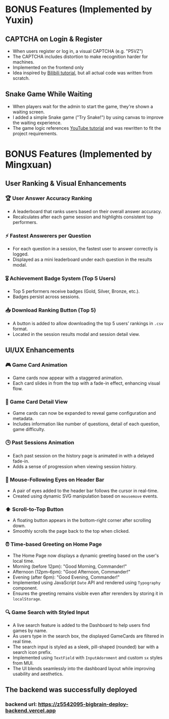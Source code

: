 # BONUS Features (Implemented by Yuxin)

## CAPTCHA on Login & Register
- When users register or log in, a visual CAPTCHA (e.g. "P5VZ") 
- The CAPTCHA includes distortion to make recognition harder for machines.
- Implemented on the frontend only
- Idea inspired by [Bilibili tutorial](https://www.bilibili.com/video/BV1T64y1f7kM), but all actual code was written from scratch.

## Snake Game While Waiting
- When players wait for the admin to start the game, they're shown a waiting screen.
- I added a simple Snake game ("Try Snake!") by using canvas to improve the waiting experience.
- The game logic references [YouTube tutorial](https://www.youtube.com/watch?v=Je0B3nHhKmM) and was rewritten to fit the project requirements.


# BONUS Features (Implemented by Mingxuan)

## User Ranking & Visual Enhancements

### 🏆 User Answer Accuracy Ranking
- A leaderboard that ranks users based on their overall answer accuracy.
- Recalculates after each game session and highlights consistent top performers.

### ⚡ Fastest Answerers per Question
- For each question in a session, the fastest user to answer correctly is logged.
- Displayed as a mini leaderboard under each question in the results modal.

### 🎖️ Achievement Badge System (Top 5 Users)
- Top 5 performers receive badges (Gold, Silver, Bronze, etc.).
- Badges persist across sessions.

### 📥 Download Ranking Button (Top 5)
- A button is added to allow downloading the top 5 users’ rankings in `.csv` format.
- Located in the session results modal and session detail view.

## UI/UX Enhancements

### 🎮 Game Card Animation
- Game cards now appear with a staggered animation.
- Each card slides in from the top with a fade-in effect, enhancing visual flow.

### 📄 Game Card Detail View
- Game cards can now be expanded to reveal game configuration and metadata.
- Includes information like number of questions, detail of each question, game difficulty.

### 🕒 Past Sessions Animation
- Each past session on the history page is animated in with a delayed fade-in.
- Adds a sense of progression when viewing session history.

### 👀 Mouse-Following Eyes on Header Bar
- A pair of eyes added to the header bar follows the cursor in real-time.
- Created using dynamic SVG manipulation based on `mousemove` events.

### ⬆️ Scroll-to-Top Button
- A floating button appears in the bottom-right corner after scrolling down.
- Smoothly scrolls the page back to the top when clicked.

### ⏰ Time-based Greeting on Home Page
- The Home Page now displays a dynamic greeting based on the user's local time.
- Morning (before 12pm): "Good Morning, Commander!"
- Afternoon (12pm–6pm): "Good Afternoon, Commander!"
- Evening (after 6pm): "Good Evening, Commander!"
- Implemented using JavaScript `Date` API and rendered using `Typography` component.
- Ensures the greeting remains visible even after rerenders by storing it in `localStorage`.

### 🔍 Game Search with Styled Input
- A live search feature is added to the Dashboard to help users find games by name.
- As users type in the search box, the displayed GameCards are filtered in real time.
- The search input is styled as a sleek, pill-shaped (rounded) bar with a search icon prefix.
- Implemented using `TextField` with `InputAdornment` and custom `sx` styles from MUI.
- The UI blends seamlessly into the dashboard layout while improving usability and aesthetics.

## The backend was successfully deployed

### backend url: https://z5542095-bigbrain-deploy-backend.vercel.app